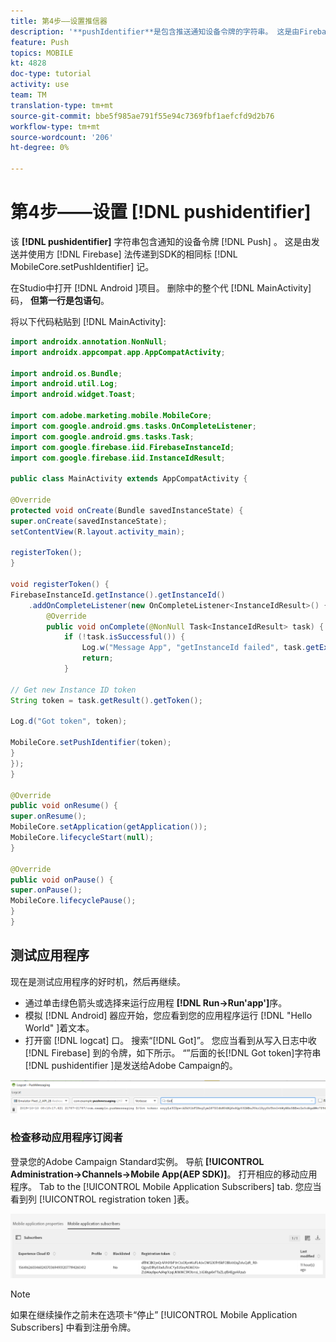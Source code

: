 ```yaml
---
title: 第4步——设置推信器
description: '**pushIdentifier**是包含推送通知设备令牌的字符串。 这是由Firebase发送并使用MobileCore.setPushIdentifier方法传递到SDK的相同令牌。'
feature: Push
topics: MOBILE
kt: 4828
doc-type: tutorial
activity: use
team: TM
translation-type: tm+mt
source-git-commit: bbe5f985ae791f55e94c7369fbf1aefcfd9d2b76
workflow-type: tm+mt
source-wordcount: '206'
ht-degree: 0%

---
```


# 第4步——设置 [!DNL pushidentifier]

该 **[!DNL pushidentifier]** 字符串包含通知的设备令牌 [!DNL Push] 。 这是由发送并使用方 [!DNL Firebase] 法传递到SDK的相同标 [!DNL MobileCore.setPushIdentifier] 记。

在Studio中打开 [!DNL Android ]项目。 删除中的整个代 [!DNL MainActivity] 码， **但第一行是包语句**。

将以下代码粘贴到 [!DNL MainActivity]:

```java
import androidx.annotation.NonNull;
import androidx.appcompat.app.AppCompatActivity;

import android.os.Bundle;
import android.util.Log;
import android.widget.Toast;

import com.adobe.marketing.mobile.MobileCore;
import com.google.android.gms.tasks.OnCompleteListener;
import com.google.android.gms.tasks.Task;
import com.google.firebase.iid.FirebaseInstanceId;
import com.google.firebase.iid.InstanceIdResult;

public class MainActivity extends AppCompatActivity {

@Override
protected void onCreate(Bundle savedInstanceState) {
super.onCreate(savedInstanceState);
setContentView(R.layout.activity_main);

registerToken();
}

void registerToken() {
FirebaseInstanceId.getInstance().getInstanceId()
    .addOnCompleteListener(new OnCompleteListener<InstanceIdResult>() {
        @Override
        public void onComplete(@NonNull Task<InstanceIdResult> task) {
            if (!task.isSuccessful()) {
                Log.w("Message App", "getInstanceId failed", task.getException());
                return;
            }

// Get new Instance ID token
String token = task.getResult().getToken();

Log.d("Got token", token);

MobileCore.setPushIdentifier(token);
}
});
}

@Override
public void onResume() {
super.onResume();
MobileCore.setApplication(getApplication());
MobileCore.lifecycleStart(null);
}

@Override
public void onPause() {
super.onPause();
MobileCore.lifecyclePause();
}
}
```

## 测试应用程序

现在是测试应用程序的好时机，然后再继续。

* 通过单击绿色箭头或选择来运行应用程 **[!DNL Run->Run'app']**&#x200B;序。
* 模拟 [!DNL Android] 器应开始，您应看到您的应用程序运行 [!DNL "Hello World" ]着文本。
* 打开窗 [!DNL logcat] 口。 搜索“[!DNL Got]”。 您应当看到从写入日志中收 [!DNL Firebase] 到的令牌，如下所示。 “”后面的长[!DNL Got token]字符串 [!DNL pushidentifier ]是发送给Adobe Campaign的。

![logcat-token](assets/logcat-got-token.PNG)

### 检查移动应用程序订阅者

登录您的Adobe Campaign Standard实例。
导航 **[!UICONTROL Administration->Channels->Mobile App(AEP SDK)]**。 打开相应的移动应用程序。 Tab to the [!UICONTROL Mobile Application Subscribers] tab. 您应当看到列 [!UICONTROL registration token ]表。

![移动——应用程序——用户](assets/mobile-application-subscribers.PNG)

>[!NOTE]
>
>如果在继续操作之前未在选项卡“停止” [!UICONTROL Mobile Application Subscribers] 中看到注册令牌。
